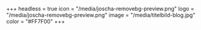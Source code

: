 +++
headless = true
icon = "/media/joscha-removebg-preview.png"
logo = "/media/joscha-removebg-preview.png"
image = "/media/titelbild-blog.jpg"
color = "#FF7F00"
+++
